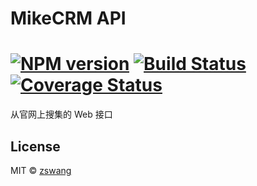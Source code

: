 # MikeCRM API

# [![NPM version][npm-image]][npm-url] [![Build Status][travis-image]][travis-url] [![Coverage Status][coverage-image]][coverage-url]

从官网上搜集的 Web 接口

## License

MIT © [zswang](http://weibo.com/zswang)

[npm-url]: https://npmjs.org/package/jfetchs
[npm-image]: https://badge.fury.io/js/jfetchs.svg
[travis-url]: https://travis-ci.org/zswang/jfetchs
[travis-image]: https://travis-ci.org/zswang/jfetchs.svg?branch=master
[coverage-url]: https://coveralls.io/github/zswang/jfetchs?branch=master
[coverage-image]: https://coveralls.io/repos/zswang/jfetchs/badge.svg?branch=master&service=github
